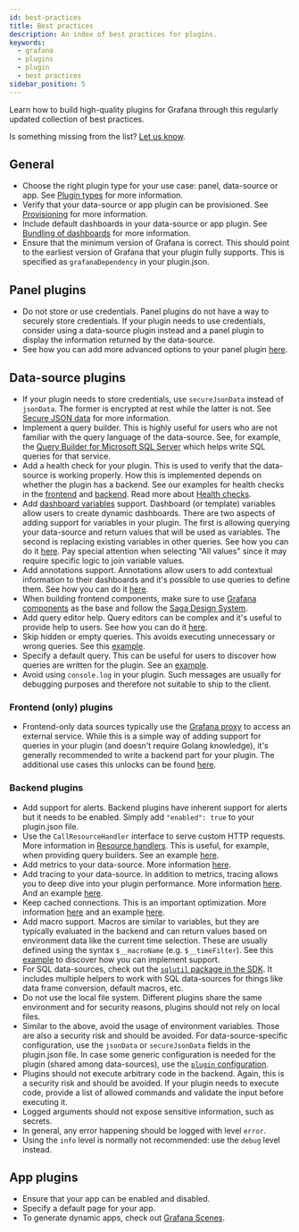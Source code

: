```yaml
---
id: best-practices
title: Best practices
description: An index of best practices for plugins.
keywords:
  - grafana
  - plugins
  - plugin
  - best practices
sidebar_position: 5
---
```


Learn how to build high-quality plugins for Grafana through this regularly updated collection of best practices.

Is something missing from the list? [Let us know](https://github.com/grafana/plugin-tools/issues/new).

## General

- Choose the right plugin type for your use case: panel, data-source or app. See [Plugin types](/introduction/plugin-types-usage) for more information.
- Verify that your data-source or app plugin can be provisioned. See [Provisioning](https://grafana.com/docs/grafana/latest/administration/provisioning/#data-sources) for more information.
- Include default dashboards in your data-source or app plugin. See [Bundling of dashboards](https://grafana.com/developers/plugin-tools/introduction/plugin-types-usage#bundling-of-dashboards) for more information.
- Ensure that the minimum version of Grafana is correct. This should point to the earliest version of Grafana that your plugin fully supports. This is specified as `grafanaDependency` in your plugin.json.

## Panel plugins

- Do not store or use credentials. Panel plugins do not have a way to securely store credentials. If your plugin needs to use credentials, consider using a data-source plugin instead and a panel plugin to display the information returned by the data-source.
- See how you can add more advanced options to your panel plugin [here](/create-a-plugin/extend-a-plugin/custom-panel-option-editors).

## Data-source plugins

- If your plugin needs to store credentials, use `secureJsonData` instead of `jsonData`. The former is encrypted at rest while the latter is not. See [Secure JSON data](/create-a-plugin/extend-a-plugin/add-authentication-for-data-source-plugins#store-configuration-in-securejsondata) for more information.
- Implement a query builder. This is highly useful for users who are not familiar with the query language of the data-source. See, for example, the [Query Builder for Microsoft SQL Server](https://grafana.com/docs/grafana/latest/datasources/mssql/query-editor/#builder-mode) which helps write SQL queries for that service.
- Add a health check for your plugin. This is used to verify that the data-source is working properly. How this is implemented depends on whether the plugin has a backend. See our examples for health checks in the [frontend](https://github.com/grafana/grafana-plugin-examples/blob/5441fe2f818e28cdeb06eb7066ff198dd34bb0ab/examples/datasource-http/src/DataSource.ts#L81-L115) and [backend](https://github.com/grafana/grafana-plugin-examples/blob/0532f8b23645251997088ac7a1707a72d3fd9248/examples/datasource-basic/pkg/plugin/datasource.go#L77). Read more about [Health checks](/introduction/backend-plugins#health-checks).
- Add [dashboard variables](https://grafana.com/docs/grafana/latest/dashboards/variables/) support. Dashboard (or template) variables allow users to create dynamic dashboards. There are two aspects of adding support for variables in your plugin. The first is allowing querying your data-source and return values that will be used as variables. The second is replacing existing variables in other queries. See how you can do it [here](/create-a-plugin/extend-a-plugin/add-support-for-variables#add-support-for-query-variables-to-your-data-source). Pay special attention when selecting "All values" since it may require specific logic to join variable values.
- Add annotations support. Annotations allow users to add contextual information to their dashboards and it's possible to use queries to define them. See how you can do it [here](/create-a-plugin/extend-a-plugin/enable-for-annotations).
- When building frontend components, make sure to use [Grafana components](https://developers.grafana.com/ui/latest/index.html?path=/docs/docs-overview-intro--page) as the base and follow the [Saga Design System](https://grafana.com/developers/saga/About/overview).
- Add query editor help. Query editors can be complex and it's useful to provide help to users. See how you can do it [here](/create-a-plugin/extend-a-plugin/add-query-editor-help).
- Skip hidden or empty queries. This avoids executing unnecessary or wrong queries. See this [example](https://github.com/grafana/grafana/blob/fd5f66083c91b9759ae7772f99b80c9342b93290/public/app/plugins/datasource/loki/datasource.ts#L1085).
- Specify a default query. This can be useful for users to discover how queries are written for the plugin. See an [example](https://github.com/grafana/grafana-plugin-examples/blob/0532f8b/examples/datasource-streaming-backend-websocket/streaming-backend-websocket-plugin/src/datasource.ts#L39-L41).
- Avoid using `console.log` in your plugin. Such messages are usually for debugging purposes and therefore not suitable to ship to the client.

### Frontend (only) plugins

- Frontend-only data sources typically use the [Grafana proxy](/create-a-plugin/extend-a-plugin/add-authentication-for-data-source-plugins#add-a-proxy-route-to-your-plugin) to access an external service. While this is a simple way of adding support for queries in your plugin (and doesn't require Golang knowledge), it's generally recommended to write a backend part for your plugin. The additional use cases this unlocks can be found [here](/introduction/backend-plugins#use-cases-for-implementing-a-backend-plugin).

### Backend plugins

- Add support for alerts. Backend plugins have inherent support for alerts but it needs to be enabled. Simply add `"enabled": true` to your plugin.json file.
- Use the `CallResourceHandler` interface to serve custom HTTP requests. More information in [Resource handlers](/introduction/backend-plugins#resource-handlers). This is useful, for example, when providing query builders. See an example [here](https://github.com/grafana/grafana-plugin-examples/blob/0532f8b23645251997088ac7a1707a72d3fd9248/examples/app-with-backend/pkg/plugin/app.go#L35).
- Add metrics to your data-source. More information [here](/introduction/backend-plugins#collect-metrics).
- Add tracing to your data-source. In addition to metrics, tracing allows you to deep dive into your plugin performance. More information [here](/create-a-plugin/extend-a-plugin/add-distributed-tracing-for-backend-plugins). And an example [here](https://github.com/grafana/grafana-plugin-examples/blob/0532f8b/examples/datasource-http-backend/pkg/plugin/datasource.go#L141-L156).
- Keep cached connections. This is an important optimization. More information [here](/introduction/backend-plugins#caching-and-connection-pooling) and an example [here](https://github.com/grafana/grafana-plugin-examples/blob/0532f8b23645251997088ac7a1707a72d3fd9248/examples/datasource-http-backend/pkg/plugin/datasource.go#L40-L66).
- Add macro support. Macros are similar to variables, but they are typically evaluated in the backend and can return values based on environment data like the current time selection. These are usually defined using the syntax `$__macroName` (e.g. `$__timeFilter`). See this [example](https://github.com/grafana/grafana-plugin-examples/blob/0532f8b23645251997088ac7a1707a72d3fd9248/examples/datasource-basic/pkg/query/macro.go) to discover how you can implement support.
- For SQL data-sources, check out the [`sqlutil` package in the SDK](https://pkg.go.dev/github.com/grafana/grafana-plugin-sdk-go/data/sqlutil). It includes multiple helpers to work with SQL data-sources for things like data frame conversion, default macros, etc.
- Do not use the local file system. Different plugins share the same environment and for security reasons, plugins should not rely on local files.
- Similar to the above, avoid the usage of environment variables. Those are also a security risk and should be avoided. For data-source-specific configuration, use the `jsonData` or `secureJsonData` fields in the plugin.json file. In case some generic configuration is needed for the plugin (shared among data-sources), use the [`plugin` configuration](https://grafana.com/docs/grafana/latest/setup-grafana/configure-grafana/#pluginplugin_id).
- Plugins should not execute arbitrary code in the backend. Again, this is a security risk and should be avoided. If your plugin needs to execute code, provide a list of allowed commands and validate the input before executing it.
- Logged arguments should not expose sensitive information, such as secrets.
- In general, any error happening should be logged with level `error`.
- Using the `info` level is normally not recommended: use the `debug` level instead.

## App plugins

- Ensure that your app can be enabled and disabled.
- Specify a default page for your app.
- To generate dynamic apps, check out [Grafana Scenes](https://grafana.com/developers/scenes/).
